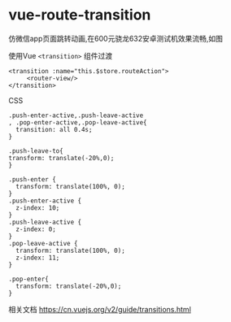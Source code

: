 # vue-route-transition

仿微信app页面跳转动画,在600元骁龙632安卓测试机效果流畅,如图 


使用Vue `<transition>` 组件过渡

```
<transition :name="this.$store.routeAction">
     <router-view/>
</transition>
```
CSS
```
.push-enter-active,.push-leave-active
, .pop-enter-active,.pop-leave-active{
  transition: all 0.4s;
}

.push-leave-to{
transform: translate(-20%,0);
}

.push-enter {
  transform: translate(100%, 0);
}
.push-enter-active {
  z-index: 10;
}
.push-leave-active {
  z-index: 0;
}
.pop-leave-active {
  transform: translate(100%, 0);
  z-index: 11;
}

.pop-enter{
  transform: translate(-20%,0);
}

```
相关文档 
https://cn.vuejs.org/v2/guide/transitions.html
